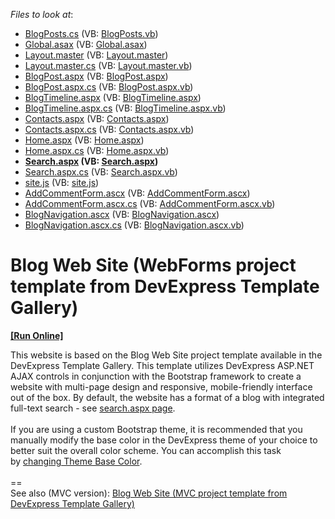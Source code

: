 <!-- default file list -->
*Files to look at*:

* [BlogPosts.cs](./CS/BlogWebSite/App_Code/BlogPosts.cs) (VB: [BlogPosts.vb](./VB/BlogWebSite/App_Code/BlogPosts.vb))
* [Global.asax](./CS/BlogWebSite/Global.asax) (VB: [Global.asax](./VB/BlogWebSite/Global.asax))
* [Layout.master](./CS/BlogWebSite/Layout.master) (VB: [Layout.master](./VB/BlogWebSite/Layout.master))
* [Layout.master.cs](./CS/BlogWebSite/Layout.master.cs) (VB: [Layout.master.vb](./VB/BlogWebSite/Layout.master.vb))
* [BlogPost.aspx](./CS/BlogWebSite/Pages/BlogPost.aspx) (VB: [BlogPost.aspx](./VB/BlogWebSite/Pages/BlogPost.aspx))
* [BlogPost.aspx.cs](./CS/BlogWebSite/Pages/BlogPost.aspx.cs) (VB: [BlogPost.aspx.vb](./VB/BlogWebSite/Pages/BlogPost.aspx.vb))
* [BlogTimeline.aspx](./CS/BlogWebSite/Pages/BlogTimeline.aspx) (VB: [BlogTimeline.aspx](./VB/BlogWebSite/Pages/BlogTimeline.aspx))
* [BlogTimeline.aspx.cs](./CS/BlogWebSite/Pages/BlogTimeline.aspx.cs) (VB: [BlogTimeline.aspx.vb](./VB/BlogWebSite/Pages/BlogTimeline.aspx.vb))
* [Contacts.aspx](./CS/BlogWebSite/Pages/Contacts.aspx) (VB: [Contacts.aspx](./VB/BlogWebSite/Pages/Contacts.aspx))
* [Contacts.aspx.cs](./CS/BlogWebSite/Pages/Contacts.aspx.cs) (VB: [Contacts.aspx.vb](./VB/BlogWebSite/Pages/Contacts.aspx.vb))
* [Home.aspx](./CS/BlogWebSite/Pages/Home.aspx) (VB: [Home.aspx](./VB/BlogWebSite/Pages/Home.aspx))
* [Home.aspx.cs](./CS/BlogWebSite/Pages/Home.aspx.cs) (VB: [Home.aspx.vb](./VB/BlogWebSite/Pages/Home.aspx.vb))
* **[Search.aspx](./CS/BlogWebSite/Pages/Search.aspx) (VB: [Search.aspx](./VB/BlogWebSite/Pages/Search.aspx))**
* [Search.aspx.cs](./CS/BlogWebSite/Pages/Search.aspx.cs) (VB: [Search.aspx.vb](./VB/BlogWebSite/Pages/Search.aspx.vb))
* [site.js](./CS/BlogWebSite/Scripts/site.js) (VB: [site.js](./VB/BlogWebSite/Scripts/site.js))
* [AddCommentForm.ascx](./CS/BlogWebSite/UserControls/AddCommentForm.ascx) (VB: [AddCommentForm.ascx](./VB/BlogWebSite/UserControls/AddCommentForm.ascx))
* [AddCommentForm.ascx.cs](./CS/BlogWebSite/UserControls/AddCommentForm.ascx.cs) (VB: [AddCommentForm.ascx.vb](./VB/BlogWebSite/UserControls/AddCommentForm.ascx.vb))
* [BlogNavigation.ascx](./CS/BlogWebSite/UserControls/BlogNavigation.ascx) (VB: [BlogNavigation.ascx](./VB/BlogWebSite/UserControls/BlogNavigation.ascx))
* [BlogNavigation.ascx.cs](./CS/BlogWebSite/UserControls/BlogNavigation.ascx.cs) (VB: [BlogNavigation.ascx.vb](./VB/BlogWebSite/UserControls/BlogNavigation.ascx.vb))
<!-- default file list end -->
# Blog Web Site (WebForms project template from DevExpress Template Gallery)
<!-- run online -->
**[[Run Online]](https://codecentral.devexpress.com/t590526/)**
<!-- run online end -->


This website is based on the Blog Web Site project template available in the DevExpress Template Gallery. This template utilizes DevExpress ASP.NET AJAX controls in conjunction with the Bootstrap framework to create a website with multi-page design and responsive, mobile-friendly interface out of the box. By default, the website has a format of a blog with integrated full-text search - see <a href="https://codecentral.devexpress.com/T590526/Pages/Search.aspx">search.aspx page</a>.<br><br>If you are using a custom Bootstrap theme, it is recommended that you manually modify the base color in the DevExpress theme of your choice to better suit the overall color scheme. You can accomplish this task by <a href="https://documentation.devexpress.com/AspNet/118729/Common-Concepts/Appearance-Customization-Theming/Changing-Theme-Base-Color-and-Font-Settings">changing Theme Base Color</a>.<br><br>==<br>See also (MVC version): <a href="https://www.devexpress.com/Support/Center/p/T591214">Blog Web Site (MVC project template from DevExpress Template Gallery)</a>

<br/>


